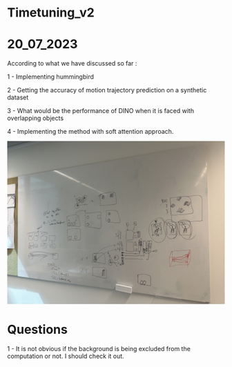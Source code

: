 # Timetuning_v2

# 20_07_2023

According to what we have discussed so far : 

1 - Implementing hummingbird

2 - Getting the accuracy of motion trajectory prediction on a synthetic dataset

3 - What would be the performance of DINO when it is faced with overlapping objects

4 - Implementing the method with soft attention approach.

![Logo](Sessions/20_07_2023.jpg)

# Questions

1 - It is not obvious if the background is being excluded from the computation or not. I should check it out. 